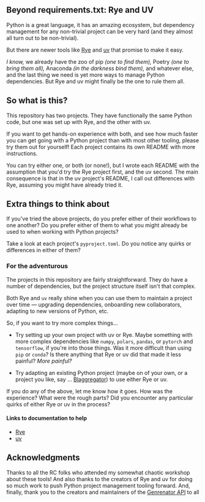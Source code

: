 ## Beyond requirements.txt: Rye and UV

Python is a great language, it has an amazing ecosystem, but dependency management for any non-trivial project 
can be very hard (and they almost all turn out to be non-trivial).

But there are newer tools like [Rye](https://rye.astral.sh/) 
and [uv](https://docs.astral.sh/uv/) that promise to make it easy.

*I know,* we already have the zoo of pip *(one to find them),* 
Poetry *(one to bring them all),* 
Anaconda *(in the darkness bind them),* 
and whatever else, and the last thing we need is yet more ways to manage Python dependencies. 
But Rye and uv might finally be the one to rule them all.

## So what is this?

This repository has two projects. They have functionally the same Python
code, but one was set up with Rye, and the other with uv.

If you want to get hands-on experience with both, and see how much
faster you can get going with a Python project than with most other tooling,
please try them out for yourself! Each project contains its own README
with more instructions.

You can try either one, or both (or none!), but I wrote each README with
the assumption that you'd try the Rye project first, and the uv second.
The main consequence is that in the uv project's README, I call out differences
with Rye, assuming you might have already tried it.

## Extra things to think about

If you've tried the above projects, do you prefer either of their workflows to
one another? Do you prefer either of them to what you might already be used 
to when working with Python projects?

Take a look at each project's `pyproject.toml`. Do you notice any quirks
or differences in either of them?

### For the adventurous

The projects in this repository are fairly straightforward. They do
have a number of dependencies, but the project structure itself
isn't that complex.

Both Rye and `uv` really shine when you can use them to maintain
a project over time — upgrading dependencies, onboarding new collaborators,
adapting to new versions of Python, etc. 

So, if you want to try more complex things...

- Try setting up your own project with uv or Rye. Maybe something with 
more complex dependencies like `numpy`, `polars`, `pandas`, or `pytorch` and
`tensorflow`, if you're into those things. Was it more difficult than using `pip`
or `conda`? Is there anything that Rye or uv did that made it less painful? *More painful?*

- Try adapting an existing Python project (maybe on of your own, or 
a project you like, say ... [Blaggregator](https://github.com/recursecenter/blaggregator))
to use either Rye or uv. 

If you do any of the above, let me know how it goes. How was the experience? What were the
rough parts? Did you encounter any particular quirks of either Rye or uv in the process?

#### Links to documentation to help
- [Rye](https://rye.astral.sh/guide/)
- [uv](https://docs.astral.sh/uv/)

## Acknowledgments

Thanks to all the RC folks who attended my somewhat chaotic workshop about these tools!
And also thanks to the creators of Rye and uv for doing so much work to push Python
project management tooling forward. And, finally, thank you to
the creators and maintainers of the [Genrenator API](https://binaryjazz.us/genrenator-api/)
to all

